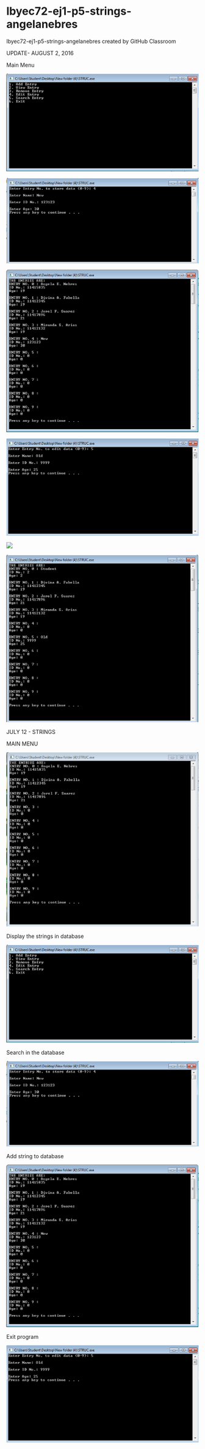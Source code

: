 # lbyec72-ej1-p5-strings-angelanebres
lbyec72-ej1-p5-strings-angelanebres created by GitHub Classroom

UPDATE- AUGUST 2, 2016

Main Menu

![](12.PNG)

![](13.PNG)

![](14.PNG)

![](15.PNG)

![](16.PNG)

![](6.PNG)


JULY 12 - STRINGS

MAIN MENU

![](1.PNG)

Display the strings in database

![](2.PNG)

Search in the database

![](3.PNG)

Add string to database

![](4.PNG)

Exit program

![](5.PNG)



